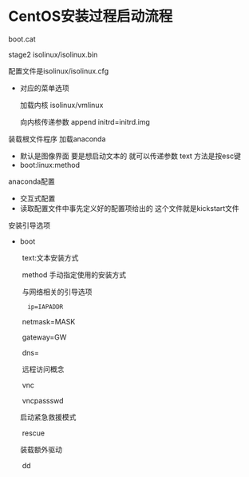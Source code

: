 # CentOS安装过程启动流程

boot.cat

stage2 isolinux/isolinux.bin

配置文件是isolinux/isolinux.cfg

- 对应的菜单选项

  加载内核 isolinux/vmlinux

  向内核传递参数 append initrd=initrd.img

装载根文件程序 加载anaconda

- 默认是图像界面 要是想启动文本的 就可以传递参数 text 方法是按esc键 
- boot:linux:method



anaconda配置

- 交互式配置
- 读取配置文件中事先定义好的配置项给出的 这个文件就是kickstart文件

安装引导选项

- boot

  ​	text:文本安装方式

  ​	method 手动指定使用的安装方式

  ​	与网络相关的引导选项

   		ip=IAPADDR

  ​		netmask=MASK

  ​		gateway=GW

  ​		dns=

  ​	远程访问概念

  ​		vnc

  ​		vncpassswd

  启动紧急救援模式

  ​		rescue

  装载额外驱动

  ​		dd

  ​







